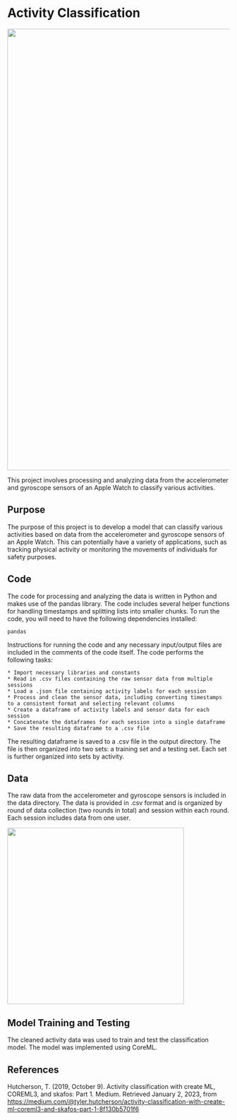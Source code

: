 # Activity Classification

<img src="https://user-images.githubusercontent.com/108101472/209432584-311c4ce0-61c6-4bef-be80-5ddf492a381c.png" width="1000">

This project involves processing and analyzing data from the accelerometer and gyroscope sensors of an Apple Watch to classify various activities.

## Purpose

The purpose of this project is to develop a model that can classify various activities based on data from the accelerometer and gyroscope sensors of an Apple Watch. This can potentially have a variety of applications, such as tracking physical activity or monitoring the movements of individuals for safety purposes.

## Code

The code for processing and analyzing the data is written in Python and makes use of the pandas library. The code includes several helper functions for handling timestamps and splitting lists into smaller chunks. To run the code, you will need to have the following dependencies installed:

    pandas
    
Instructions for running the code and any necessary input/output files are included in the comments of the code itself. The code performs the following tasks:

    * Import necessary libraries and constants
    * Read in .csv files containing the raw sensor data from multiple sessions
    * Load a .json file containing activity labels for each session
    * Process and clean the sensor data, including converting timestamps to a consistent format and selecting relevant columns
    * Create a dataframe of activity labels and sensor data for each session
    * Concatenate the dataframes for each session into a single dataframe
    * Save the resulting dataframe to a .csv file

The resulting dataframe is saved to a .csv file in the output directory. The file is then organized into two sets: a training set and a testing set. Each set is further organized into sets by activity.

## Data

The raw data from the accelerometer and gyroscope sensors is included in the data directory. The data is provided in .csv format and is organized by round of data collection (two rounds in total) and session within each round. Each session includes data from one user.

<img src="https://user-images.githubusercontent.com/108101472/210281998-6386402f-d148-4449-a860-e9dbb2faece8.png" height="400">

## Model Training and Testing

The cleaned activity data was used to train and test the classification model. The model was implemented using CoreML.

## References

Hutcherson, T. (2019, October 9). Activity classification with create ML, COREML3, and skafos: Part 1. Medium. Retrieved January 2, 2023, from https://medium.com/@tyler.hutcherson/activity-classification-with-create-ml-coreml3-and-skafos-part-1-8f130b5701f6 
